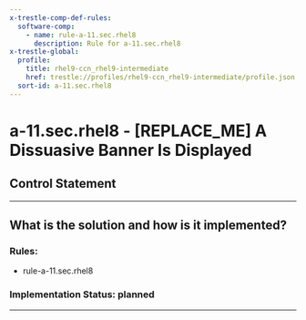 ```yaml
---
x-trestle-comp-def-rules:
  software-comp:
    - name: rule-a-11.sec.rhel8
      description: Rule for a-11.sec.rhel8
x-trestle-global:
  profile:
    title: rhel9-ccn_rhel9-intermediate
    href: trestle://profiles/rhel9-ccn_rhel9-intermediate/profile.json
  sort-id: a-11.sec.rhel8
---
```


# a-11.sec.rhel8 - \[REPLACE_ME\] A Dissuasive Banner Is Displayed

## Control Statement

______________________________________________________________________

## What is the solution and how is it implemented?

<!-- For implementation status enter one of: implemented, partial, planned, alternative, not-applicable -->

<!-- Note that the list of rules under ### Rules: is read-only and changes will not be captured after assembly to JSON -->

<!-- Add control implementation description here for control: a-11.sec.rhel8 -->

### Rules:

  - rule-a-11.sec.rhel8

### Implementation Status: planned

______________________________________________________________________
